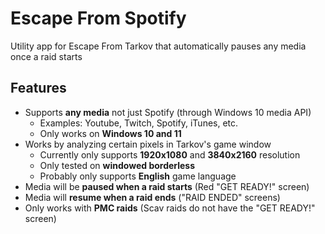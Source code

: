 # Escape From Spotify
Utility app for Escape From Tarkov that automatically pauses any media once a raid starts

## Features

- Supports **any media** not just Spotify (through Windows 10 media API)
  - Examples: Youtube, Twitch, Spotify, iTunes, etc.
  - Only works on **Windows 10 and 11**
- Works by analyzing certain pixels in Tarkov's game window
  - Currently only supports **1920x1080** and **3840x2160** resolution
  - Only tested on **windowed borderless**
  - Probably only supports **English** game language
- Media will be **paused when a raid starts** (Red "GET READY!" screen)
- Media will **resume when a raid ends** ("RAID ENDED" screens)
- Only works with **PMC raids** (Scav raids do not have the "GET READY!" screen)